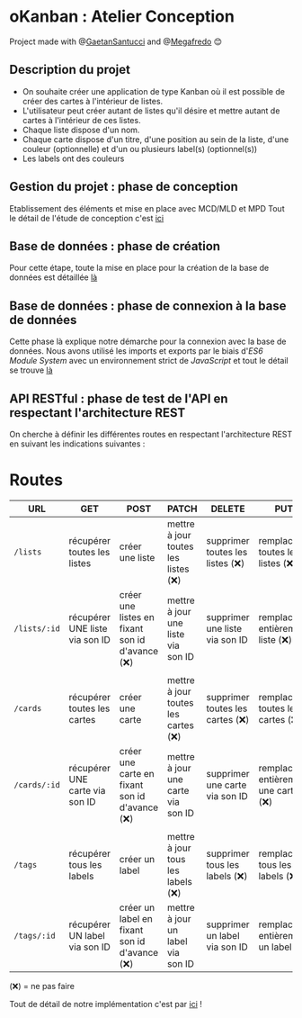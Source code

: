 # oKanban : Atelier Conception

Project made with @[GaetanSantucci](https://github.com/GaetanSantucci) and @[Megafredo](https://github.com/Megafredo) 😊

## Description du projet 

- On souhaite créer une application de type Kanban où il est possible de créer des cartes à l'intérieur de listes.
- L'utilisateur peut créer autant de listes qu'il désire et mettre autant de cartes à l'intérieur de ces listes.
- Chaque liste dispose d'un nom.
- Chaque carte dispose d'un titre, d'une position au sein de la liste, d'une couleur (optionnelle) et d'un ou plusieurs label(s) (optionnel(s))
- Les labels ont des couleurs

## Gestion du projet : phase de conception

Etablissement des éléments et mise en place avec MCD/MLD et MPD
Tout le détail de l'étude de conception c'est [ici](./__docs/Conception.md)

## Base de données : phase de création

Pour cette étape, toute la mise en place pour la création de la base de données est détaillée [là](./__docs/Database.md)

## Base de données : phase de connexion à la base de données

Cette phase là explique notre démarche pour la connexion avec la base de données. 
Nous avons utilisé les imports et exports par le biais d'*ES6 Module System* avec un environnement strict de *JavaScript* et tout le détail se trouve [là](./__docs/ConnectDB.md)


## API RESTful : phase de test de l'API en respectant l'architecture REST

On cherche à définir les différentes routes en respectant l'architecture REST en suivant les indications suivantes :

# Routes

| URL | GET | POST | PATCH | DELETE | PUT |
|---|---|---|---|---|---|
| `/lists` | récupérer toutes les listes | créer une liste | mettre à jour toutes les listes (❌) | supprimer toutes les listes (❌) | remplacer toutes les listes (❌) |
| `/lists/:id` | récupérer UNE liste via son ID | créer une listes en fixant son id d'avance (❌) | mettre à jour une liste via son ID | supprimer une liste via son ID | remplacer entièrement liste (❌) |
| |
| `/cards` | récupérer toutes les cartes | créer une carte | mettre à jour toutes les cartes (❌) | supprimer toutes les cartes (❌) | remplacer toutes les cartes (❌)
| `/cards/:id` | récupérer UNE carte via son ID | créer une carte en fixant son id d'avance (❌) | mettre à jour une carte via son ID | supprimer une carte via son ID | remplacer entièrement une carte (❌) |
| |
| `/tags`| récupérer tous les labels | créer un label | mettre à jour tous les labels (❌) | supprimer tous les labels (❌) | remplacer tous les labels (❌)
| `/tags/:id` | récupérer UN label via son ID | créer un label en fixant son id d'avance (❌) | mettre à jour un label via son ID | supprimer un label via son ID | remplacer entièrement un label

(❌) = ne pas faire


Tout de détail de notre implémentation c'est par [ici](./__docs/ApiRest.md) !